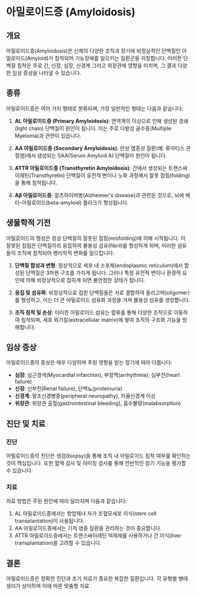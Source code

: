 

# 아밀로이드증 (Amyloidosis)

## 개요
아밀로이드증(Amyloidosis)은 신체의 다양한 조직과 장기에 비정상적인 단백질인 아밀로이드(Amyloid)가 침착되어 기능장애를 일으키는 질환군을 지칭합니다. 이러한 단백질 침착은 주로 간, 신장, 심장, 신경계 그리고 위장관에 영향을 미치며, 그 결과 다양한 임상 증상을 나타낼 수 있습니다.

## 종류
아밀로이드증은 여러 가지 형태로 분류되며, 가장 일반적인 형태는 다음과 같습니다:

1. **AL 아밀로이드증 (Primary Amyloidosis)**: 면역계의 이상으로 인해 생성된 경쇄(light chain) 단백질이 원인이 됩니다. 이는 주로 다발성 골수종(Multiple Myeloma)과 관련이 있습니다.

2. **AA 아밀로이드증 (Secondary Amyloidosis)**: 만성 염증성 질환(예: 류마티스 관절염)에서 생성되는 SAA(Serum Amyloid A) 단백질이 원인이 됩니다.

3. **ATTR 아밀로이드증 (Transthyretin Amyloidosis)**: 간에서 생성되는 트랜스싸이레틴(Transthyretin) 단백질이 유전적 변이나 노화 과정에서 잘못 접힘(folding)을 통해 침착됩니다.

4. **Aβ 아밀로이드증**: 알츠하이머병(Alzheimer's disease)과 관련된 것으로, 뇌에 베타-아밀로이드(beta-amyloid) 플라크가 형성됩니다.

## 생물학적 기전
아밀로이드의 형성은 정상 단백질의 잘못된 접힘(misfolding)에 의해 시작됩니다. 이 잘못된 접힘은 단백질끼리 응집하여 불용성 섬유(fibril)를 형성하게 되며, 이러한 섬유들이 조직에 침착되어 병리학적 변화를 일으킵니다.

1. **단백질 합성과 변형**: 정상적으로 세포 내 소포체(endoplasmic reticulum)에서 합성된 단백질은 3차원 구조를 가지게 됩니다. 그러나 특정 유전적 변이나 환경적 요인에 의해 비정상적으로 접히게 되면 불안정한 상태가 됩니다.

2. **응집 및 섬유화**: 비정상적으로 접힌 단백질들은 서로 결합하여 올리고머(oligomer)를 형성하고, 이는 더 큰 아밀로이드 섬유화 과정을 거쳐 불용성 섬유를 생성합니다.

3. **조직 침착 및 손상**: 이러한 아밀로이드 섬유는 혈류를 통해 다양한 조직으로 이동하여 침착되며, 세포 외기질(extracellular matrix)에 쌓여 조직의 구조와 기능을 방해합니다.

## 임상 증상
아밀로이드증의 증상은 매우 다양하며 주된 영향을 받는 장기에 따라 다릅니다:

- **심장**: 심근경색(Myocardial infarction), 부정맥(arrhythmia), 심부전(heart failure)
- **신장**: 신부전(Renal failure), 단백뇨(proteinuria)
- **신경계**: 말초신경병증(peripheral neuropathy), 자율신경계 이상
- **위장관**: 위장관 출혈(gastrointestinal bleeding), 흡수불량(malabsorption)

## 진단 및 치료
### 진단
아밀로이드증의 진단은 생검(biopsy)을 통해 조직 내 아밀로이드 침착 여부를 확인하는 것이 핵심입니다. 또한 혈액 검사 및 이미징 검사를 통해 전반적인 장기 기능을 평가할 수 있습니다.

### 치료
치료 방법은 주된 원인에 따라 달라지며 다음과 같습니다:

1. AL 아밀로이드증에서는 항암제나 자가 조혈모세포 이식(stem cell transplantation)이 사용됩니다.
2. AA 아밀로이드증에서는 기저 염증 질환을 관리하는 것이 중요합니다.
3. ATTR 아밀로이드증에서는 트랜스싸이레틴 억제제를 사용하거나 간 이식(liver transplantation)을 고려할 수 있습니다.

## 결론
아밀로이드증은 정확한 진단과 조기 치료가 중요한 복잡한 질환입니다. 각 유형별 병태생리가 상이하며 이에 따른 맞춤형 치료